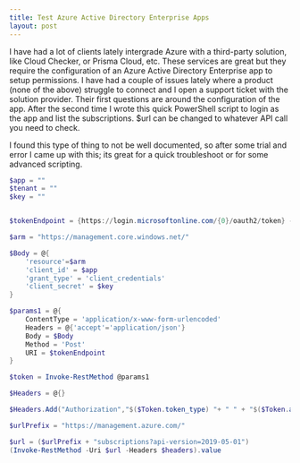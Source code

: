 ```yaml
---
title: Test Azure Active Directory Enterprise Apps
layout: post
---
```

I have had a lot of clients lately intergrade Azure with a third-party solution, like Cloud Checker, or Prisma Cloud, etc. These services are great but they require the configuration of an Azure Active Directory Enterprise app to setup permissions. I have had a couple of issues lately where a product (none of the above) struggle to connect and I open a support ticket with the solution provider. Their first questions are around the configuration of the app. After the second time I wrote this quick PowerShell script to login as the app and list the subscriptions. $url can be changed to whatever API call you need to check.

I found this type of thing to not be well documented, so after some trial and error I came up with this; its great for a quick troubleshoot or for some advanced scripting.

```powershell
$app = ""
$tenant = ""
$key = ""


$tokenEndpoint = {https://login.microsoftonline.com/{0}/oauth2/token} -f $tenant

$arm = "https://management.core.windows.net/"

$Body = @{
    'resource'=$arm
    'client_id' = $app
    'grant_type' = 'client_credentials'
    'client_secret' = $key
}

$params1 = @{
    ContentType = 'application/x-www-form-urlencoded'
    Headers = @{'accept'='application/json'}
    Body = $Body
    Method = 'Post'
    URI = $tokenEndpoint
}

$token = Invoke-RestMethod @params1

$Headers = @{}

$Headers.Add("Authorization","$($Token.token_type) "+ " " + "$($Token.access_token)")

$urlPrefix = "https://management.azure.com/"

$url = ($urlPrefix + "subscriptions?api-version=2019-05-01")
(Invoke-RestMethod -Uri $url -Headers $headers).value
```